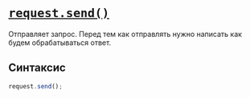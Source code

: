 # [`request.send()`](../index.md)

Отправляет запрос. Перед тем как отправлять нужно написать как будем обрабатываться ответ.

## Синтаксис

```js
request.send();
```
